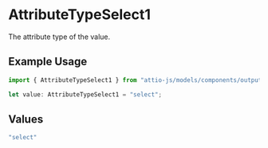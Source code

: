 # AttributeTypeSelect1

The attribute type of the value.

## Example Usage

```typescript
import { AttributeTypeSelect1 } from "attio-js/models/components/outputvalue.js";

let value: AttributeTypeSelect1 = "select";
```

## Values

```typescript
"select"
```